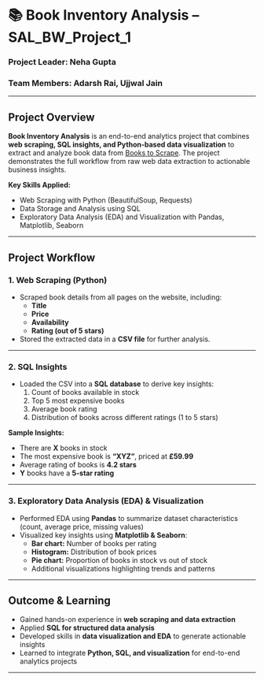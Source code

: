 # 📚 Book Inventory Analysis – SAL_BW_Project_1

### **Project Leader:** Neha Gupta  
### **Team Members:** Adarsh Rai, Ujjwal Jain  

---

## **Project Overview**
**Book Inventory Analysis** is an end-to-end analytics project that combines **web scraping, SQL insights, and Python-based data visualization** to extract and analyze book data from [Books to Scrape](http://books.toscrape.com/). The project demonstrates the full workflow from raw web data extraction to actionable business insights.  

**Key Skills Applied:**  
- Web Scraping with Python (BeautifulSoup, Requests)  
- Data Storage and Analysis using SQL  
- Exploratory Data Analysis (EDA) and Visualization with Pandas, Matplotlib, Seaborn  

---

## **Project Workflow**

### **1. Web Scraping (Python)**
- Scraped book details from all pages on the website, including:  
  - **Title**  
  - **Price**  
  - **Availability**  
  - **Rating (out of 5 stars)**  
- Stored the extracted data in a **CSV file** for further analysis.  

---

### **2. SQL Insights**
- Loaded the CSV into a **SQL database** to derive key insights:  
  1. Count of books available in stock  
  2. Top 5 most expensive books  
  3. Average book rating  
  4. Distribution of books across different ratings (1 to 5 stars)  

**Sample Insights:**  
- There are **X** books in stock  
- The most expensive book is **“XYZ”**, priced at **£59.99**  
- Average rating of books is **4.2 stars**  
- **Y** books have a **5-star rating**  

---

### **3. Exploratory Data Analysis (EDA) & Visualization**
- Performed EDA using **Pandas** to summarize dataset characteristics (count, average price, missing values)  
- Visualized key insights using **Matplotlib & Seaborn**:  
  - **Bar chart:** Number of books per rating  
  - **Histogram:** Distribution of book prices  
  - **Pie chart:** Proportion of books in stock vs out of stock  
  - Additional visualizations highlighting trends and patterns  

---

## **Outcome & Learning**
- Gained hands-on experience in **web scraping and data extraction**  
- Applied **SQL for structured data analysis**  
- Developed skills in **data visualization and EDA** to generate actionable insights  
- Learned to integrate **Python, SQL, and visualization** for end-to-end analytics projects  

---
